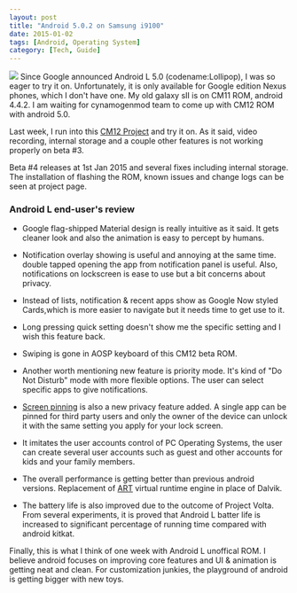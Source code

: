 ```yaml
---
layout: post
title: "Android 5.0.2 on Samsung i9100"
date: 2015-01-02
tags: [Android, Operating System]
category: [Tech, Guide]
---
```


<img src="http://images.frandroid.com/wp-content/uploads/2014/10/android-lollipop.jpg">
Since Google announced Android L 5.0 (codename:Lollipop), I was so eager to try it on. Unfortunately, it is only available for Google edition Nexus phones, which I don't have one. My old galaxy sII is on CM11 ROM, android 4.4.2. I am waiting for cynamogenmod team to come up with CM12 ROM with android 5.0.

Last week, I run into this <a href="http://forum.xda-developers.com/galaxy-s2/development-derivatives/rom-cyanogenmod-12-t2955551" target="_blank">CM12 Project</a> and try it on. As it said, video recording, internal storage and a couple other features is not working properly on beta #3. 

Beta #4 releases at 1st Jan 2015 and several fixes including internal storage. The installation of flashing the ROM, known issues and change logs can be seen at project page. 

### Android L end-user's review

* Google flag-shipped Material design is really intuitive as it said. It gets cleaner look and also the animation is easy to percept by humans.

* Notification overlay showing is useful and annoying at the same time. double tapped opening the app from notification panel is useful. Also, notifications on lockscreen is ease to use but a bit concerns about privacy.

* Instead of lists, notification & recent apps show as Google Now styled Cards,which is more easier to navigate but it needs time to get use to it.

* Long pressing quick setting doesn't show me the specific setting and I wish this feature back. 

* Swiping is gone in AOSP keyboard of this CM12 beta ROM.  

* Another worth mentioning new feature is priority mode. It's kind of "Do Not Disturb" mode with more flexible options. The user can select specific apps to give notifications.

* <a href="https://www.youtube.com/watch?v=fXS5Ytth3os" target="_blank">Screen pinning</a> is also a new privacy feature added. A single app can be pinned for third party users and only the owner of the device can unlock it with the same setting you apply for your lock screen.

* It imitates the user accounts control of PC Operating Systems, the user can create several user accounts such as guest and other accounts for kids and your family members.

* The overall performance is getting better than previous android versions. Replacement of <a href="http://source.android.com/devices/tech/dalvik/art.html" target="_blank">ART</a> virtual runtime engine in place of Dalvik. 

* The battery life is also improved due to the outcome of Project Volta. From several experiments, it is proved that Android L batter life is increased to significant percentage of running time compared with android kitkat. 

Finally, this is what I think of one week with Android L unoffical ROM. I believe android focuses on improving core features and UI & animation is getting neat and clean. For customization junkies, the playground of android is getting bigger with new toys. 

 

